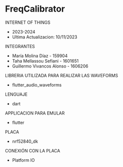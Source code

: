 # FreqCalibrator
INTERNET OF THINGS
- 2023-2024
- Ultima Actualizacion: 10/11/2023

INTEGRANTES
- María Molina Díaz - 159904
- Taha Mellassou Sefiani - 1601651
- Guillermo Vivancos Alonso - 1606206


LIBRERIA UTILIZADA PARA REALIZAR LAS WAVEFORMS
- flutter_audio_waveforms

LENGUAJE
- dart

APPLICACION PARA EMULAR
- flutter

PLACA
- nrf52840_dk

CONEXIÓN CON LA PLACA
- Platform IO

